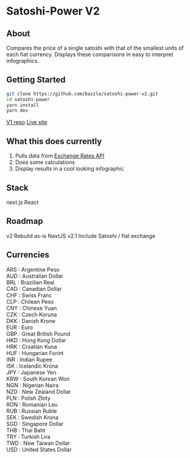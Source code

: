 # Satoshi-Power V2

## About

Compares the price of a single satoshi with that of the smallest units of each fiat currency. Displays these comparisons in easy to interpret infographics.

## Getting Started

```bash
git clone https://github.com/bazzle/satoshi-power-v2.git
cd satoshi-power
yarn install
yarn dev
```

[V1 repo](https://github.com/bazzle/Satoshi-Power/blob/main/README.md)
[Live site](https://satoshi-power.com/)

## What this does currently

1. Pulls data from [Exchange Rates API](https://www.blockchain.com/explorer/api/exchange_rates_api)
2. Does some calculations
3. Display results in a cool looking infographic

## Stack

next.js
React

## Roadmap

v2 Rebuild as-is NextJS
v2.1 Include Satoshi / fiat exchange

## Currencies

ARS : Argentine Peso  
AUD : Australian Dollar  
BRL : Brazilian Real  
CAD : Canadian Dollar  
CHF : Swiss Franc  
CLP : Chilean Peso  
CNY : Chinese Yuan  
CZK : Czech Koruna  
DKK : Danish Krone  
EUR : Euro  
GBP : Great British Pound  
HKD : Hong Kong Dollar  
HRK : Croatian Kuna  
HUF : Hungarian Forint  
INR : Indian Rupee  
ISK : Icelandic Króna  
JPY : Japanese Yen  
KRW : South Korean Won  
NGN : Nigerian Naira  
NZD : New Zealand Dollar  
PLN : Polish Złoty  
RON : Romanian Leu  
RUB : Russian Ruble  
SEK : Swedish Krona  
SGD : Singapore Dollar  
THB : Thai Baht  
TRY : Turkish Lira  
TWD : New Taiwan Dollar  
USD : United States Dollar  
